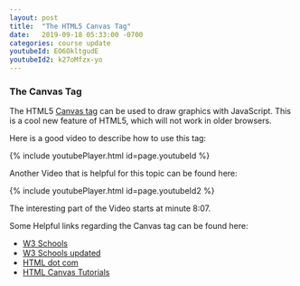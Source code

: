 ```yaml
---
layout: post
title:  "The HTML5 Canvas Tag"
date:   2019-09-18 05:33:00 -0700
categories: course update
youtubeId: EO6OkltgudE
youtubeId2: k27oMfzx-yo
---
```


### The Canvas Tag

The HTML5 [Canvas tag](https://www.w3schools.com/tags/tag_canvas.asp) can be used to draw graphics with JavaScript. This is a cool new feature of HTML5, which will not work in older browsers.

Here is a good video to describe how to use this tag:

{% include youtubePlayer.html id=page.youtubeId %}

Another Video that is helpful for this topic can be found here:

{% include youtubePlayer.html id=page.youtubeId2 %}

The interesting part of the Video starts at minute 8:07.

Some Helpful links regarding the Canvas tag can be found here:

* [W3 Schools](https://www.w3schools.com/tags/tag_canvas.asp)
* [W3 Schools updated](https://www.w3schools.com/html/html5_canvas.asp)
* [HTML dot com](https://html.com/tags/canvas/)
* [HTML Canvas Tutorials](https://www.html5canvastutorials.com/tutorials/html5-canvas-element/)
